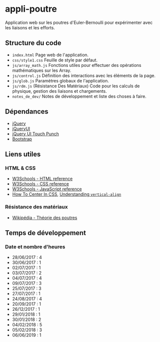 # appli-poutre

Application web sur les poutres d'Euler-Bernoulli pour expérimenter avec les liaisons et les efforts.

## Structure du code
* `index.html` Page web de l'application.
* `css/style1.css` Feuille de style par défaut.
* `js/array_math.js` Fonctions utiles pour effectuer des opérations mathématiques sur les Array.
* `js/control.js` Définition des interactions avec les éléments de la page.
* `js/glob.js` Paramètres globaux de l'application.
* `js/rdm.js` (Résistance Des Matériaux) Code pour les calculs de physique, gestion des liaisons et chargements.
* `notes_de_dev/` Notes de développement et liste des choses à faire.
  
## Dépendances

* [jQuery](http://jquery.com/)
* [jQueryUI](http://jqueryui.com/)
* [jQuery UI Touch Punch](http://touchpunch.furf.com/)
* [Bootstrap](https://getbootstrap.com/)


## Liens utiles

### HTML & CSS

* [W3Schools - HTML reference](https://www.w3schools.com/tags/default.asp)
* [W3Schools - CSS reference](https://www.w3schools.com/cssref/default.asp)
* [W3Schools - JavaScript reference](https://www.w3schools.com/jsref/default.asp)
* [How To Center In CSS](http://howtocenterincss.com/), [Understanding `vertical-align`](http://phrogz.net/CSS/vertical-align/index.html)

### Résistance des matériaux

* [Wikipédia - Théorie des poutres](https://fr.wikipedia.org/wiki/Th%C3%A9orie_des_poutres)

## Temps de développement

### Date et nombre d'heures
* 28/06/2017 : 4
* 30/06/2017 : 1
* 02/07/2017 : 1
* 03/07/2017 : 2
* 04/07/2017 : 4
* 09/07/2017 : 3
* 25/07/2017 : 3
* 27/07/2017 : 1
* 24/08/2017 : 4
* 20/09/2017 : 1
* 26/12/2017 : 1
* 29/01/2018 : 1
* 30/01/2018 : 2
* 04/02/2018 : 5
* 05/02/2018 : 3
* 06/06/2019 : 1